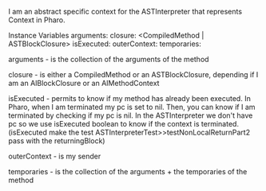 I am an abstract specific context for the ASTInterpreter that represents Context in Pharo.

Instance Variables
	arguments:		<Collection>
	closure:		<CompiledMethod | ASTBlockClosure>
	isExecuted:		<Boolean>
	outerContext:		<AIContext>
	temporaries:		<Dictionary>

arguments
	- is the collection of the arguments of the method

closure
	- is either a CompiledMethod or an ASTBlockClosure, depending if I am an AIBlockClosure or an AIMethodContext

isExecuted
	- permits to know if my method has already been executed. In Pharo, when I am terminated my pc is set to nil. Then, you can know if I am terminated by checking if my pc is nil. In the ASTInterpreter we don't have pc so we use isExecuted boolean to know if the context is terminated. (isExecuted make the test ASTInterpreterTest>>testNonLocalReturnPart2 pass with the returningBlock)

outerContext
	- is my sender

temporaries
	- is the collection of the arguments + the temporaries of the method
